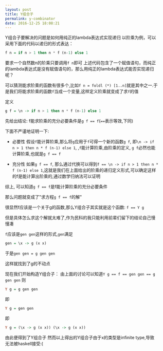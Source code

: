 ```yaml
---
layout: post
title: Y组合子
permalink: y-combinator 
date: 2016-12-25 18:08:21
---
```


Y组合子要解决的问题是如何用纯正的lambda表达式实现递归
以阶乘为例，可以采用下面的代码以递归的形式表达：
```haskell
f n = if n > 1 then n * f (n-1) else 1
```
要求一个自然数n的阶乘只要调用`f n`即可
上述代码包含了一个赋值语句，而纯正的lambda表达式是没有赋值语句的，那么用纯正的lambda表达式能否实现递归呢？


可以猜测能求阶乘的函数有很多个,比如`f n = foldl (*) [1..n]`就是其中之一.于是我们将能求阶乘的函数`f`当成一个变量,这样定义阶乘就变成了求`f`的值

定义
```Haskell
g f = \n -> if n > 1 then n * f (n-1) else 1
```

先给出结论: f能求阶乘的充分必要条件是`g f == f`(`==`表示等效,下同)

下面不严谨地证明一下:

- 必要性
假设`f`能计算阶乘,那么将`g`应用于`f`可得一个新的函数`g f`, 即`\n -> if n > 1 then n * f (n-1) else 1`, ,`f`能计算阶乘,由阶乘的定义, `g f`必然也能计算阶乘,也就是`g f == f`

- 充分性
如果`g f == f`, 那么通过代换可以得到`f == \n -> if n > 1 then n * f (n-1) else 1`,这就是我们在上面给出的阶乘的递归定义形式,可以确定这样的f是能计算出阶乘的,通过数学归纳法可以证明

综上, 可以知道`g f == f`是f能计算阶乘的充分必要条件

那么问题就变成了"求方程`g f == f`的解"

很显然f应该是一个关于g的函数,那么Y组合子其实就是这个函数: `f == Y g`

但是具体怎么求这个解就太难了,作为民科的我只能利用前辈们留下的结论自己慢慢凑

`f`应该是`gen gen`这样的形式,`gen`满足
```haskell
gen = \x -> g (x x)
```
于是`gen gen = g gen gen`

这样就找到了g的不动点  

现在我们开始构造Y组合子：
由上面的讨论可以知道`Y g == f == gen gen == g gen gen`
则
```haskell
Y g = g gen gen
```
即
```haskell
Y g = gen gen
```
即
```haskell
Y g = (\x -> g (x x)) (\x -> g (x x))
```
由此便得到了Y组合子
然而以上得出的Y组合子由于x的类型是infinite type,导致无法被haskell接受:(
